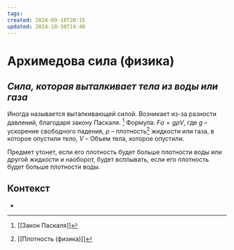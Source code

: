 ```yaml
---
tags: 
created: 2024-09-18T20:15
updated: 2024-10-30T19:40
---
```

# Архимедова сила (физика)

## ***Сила, которая выталкивает тела из воды или газа***

Иногда называется выталкивающей силой.
Возникает из-за разности давлений, благодаря закону Паскаля. [^1]
Формула:
$F{а}=g\rho V{}$, где
$g$ – ускорение свободного падения,
$\rho$ – плотность[^2] жидкости или газа, в которое опустили тело,
$V$ – Объем тела, которое опустили.

Предмет утонет, если его плотность будет больше плотности воды или другой жидкости и наоборот, будет всплывать, если его плотность будет больше плотности воды.

## Контекст
- 

[^1]: [[Закон Паскаля]]
[^2]: [[Плотность (физика)]]